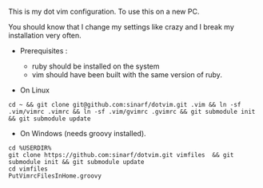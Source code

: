 This is my dot vim configuration. To use this on a new PC. 

You should know that I change my settings like crazy and I break my installation very often. 

* Prerequisites : 
	* ruby should be installed on the system
	* vim should have been built with the same version of ruby.

* On Linux 
```shell
cd ~ && git clone git@github.com:sinarf/dotvim.git .vim && ln -sf .vim/vimrc .vimrc && ln -sf .vim/gvimrc .gvimrc && git submodule init && git submodule update
```

* On Windows  (needs groovy installed).
```shell
cd %USERDIR% 
git clone https://github.com:sinarf/dotvim.git vimfiles  && git submodule init && git submodule update
cd vimfiles
PutVimrcFilesInHome.groovy
```
